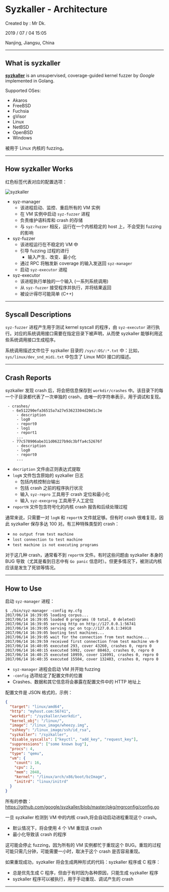 # Syzkaller - Architecture

Created by : Mr Dk.

2019 / 07 / 04 15:05

Nanjing, Jiangsu, China

---

## What is syzkaller

[**syzkaller**](https://github.com/google/syzkaller) is an unsupervised, coverage-guided kernel fuzzer by _Google_ implemented in Golang.

Supported OSes:

- Akaros
- FreeBSD
- Fuchsia
- gVisor
- Linux
- NetBSD
- OpenBSD
- Windows

被用于 Linux 内核的 fuzzing。

---

## How syzkaller Works

红色标签代表对应的配置选项：

![syzkaller](../img/syzkaller.png)

- syz-manager
  - 该进程启动、监控、重启所有的 VM 实例
  - 在 VM 实例中启动 `syz-fuzzer` 进程
  - 负责维护语料库和 crash 的存储
  - 与 `syz-fuzzer` 相反，运行在一个内核稳定的 host 上，不会受到 fuzzing 的影响
- syz-fuzzer
  - 该进程运行在不稳定的 VM 中
  - 引导 fuzzing 过程的进行
    - 输入产生、改变、最小化
  - 通过 RPC 将触发新 coverage 的输入发送回 `syz-manager`
  - 启动 `syz-executor` 进程
- syz-executor
  - 该进程执行单独的一个输入 (一系列系统调用)
  - 从 `syz-fuzzer` 接受程序并执行，并将结果返回
  - 被设计得尽可能简单 (C++)

---

## Syscall Descriptions

`syz-fuzzer` 进程产生用于测试 kernel syscall 的程序，由 `syz-executor` 进行执行。对应的系统调用接口需要在指定目录下被声明，从而使 syzkaller 能够利用这些系统调用接口生成程序。

系统调用描述文件位于 syzkaller 目录的 `/sys/:OS/:*.txt` 中：比如，`sys/linux/dev_snd_midi.txt` 中包含了 Linux MIDI 接口的描述。

---

## Crash Reports

syzkaller 发现 crash 后，将会把信息保存到 `workdir/crashes` 中。该目录下的每一个子目录都代表了一次单独的 crash，由唯一的字符串表示，用于调试和复现。

```
 - crashes/
   - 6e512290efa36515a7a27e53623304d20d1c3e
     - description
     - log0
     - report0
     - log1
     - report1
     ...
   - 77c578906abe311d06227b9dc3bffa4c52676f
     - description
     - log0
     - report0
     ...
```

- `decription` 文件由正则表达式提取
- `logN` 文件包含原始的 syzkaller 日志
  - 包括内核控制台输出
  - 包括 crash 之前的程序执行状况
  - 输入 `syz-repro` 工具用于 crash 定位和最小化
  - 输入 `syz-execprog` 工具用于人工定位
- `reportN` 文件包含符号化的内核 crash 报告和后续处理过程

通常来说，只需要一对 `logN` 和 `reportN` 文件就足够。但有时 crash 很难复现，因此 syzkaller 保存多达 100 对。有三种特殊类型的 crash：

- `no output from test machine`
- `lost connection to test machine`
- `test machine is not executing programs`

对于这几种 crash，通常看不到 `reportN` 文件。有时这些问题由 syzkaller 本身的 BUG 导致（尤其是看到日志中有 `Go panic` 信息时）。但更多情况下，被测试内核应该是发生了死锁等情况。

---

## How to Use

启动 `syz-manager` 进程：

```console
$ ./bin/syz-manager -config my.cfg
2017/06/14 16:39:05 loading corpus...
2017/06/14 16:39:05 loaded 0 programs (0 total, 0 deleted)
2017/06/14 16:39:05 serving http on http://127.0.0.1:56741
2017/06/14 16:39:05 serving rpc on tcp://127.0.0.1:34918
2017/06/14 16:39:05 booting test machines...
2017/06/14 16:39:05 wait for the connection from test machine...
2017/06/14 16:39:59 received first connection from test machine vm-9
2017/06/14 16:40:05 executed 293, cover 43260, crashes 0, repro 0
2017/06/14 16:40:15 executed 5992, cover 88463, crashes 0, repro 0
2017/06/14 16:40:25 executed 10959, cover 116991, crashes 0, repro 0
2017/06/14 16:40:35 executed 15504, cover 132403, crashes 0, repro 0
```

- `syz-manager` 进程会启动 VM 并开始 fuzzing
- `-config` 选项给定了配置文件的位置
- Crashes、数据和其它信息将会暴露在配置文件中的 HTTP 地址上

配置文件是 JSON 格式的，示例：

```json
{
  "target": "linux/amd64",
  "http": "myhost.com:56741",
  "workdir": "/syzkaller/workdir",
  "kernel_obj": "/linux/",
  "image": "/linux_image/wheezy.img",
  "sshkey": "/linux_image/ssh/id_rsa",
  "syzkaller": "/syzkaller",
  "disable_syscalls": ["keyctl", "add_key", "request_key"],
  "suppressions": ["some known bug"],
  "procs": 4,
  "type": "qemu",
  "vm": {
    "count": 16,
    "cpu": 2,
    "mem": 2048,
    "kernel": "/linux/arch/x86/boot/bzImage",
    "initrd": "linux/initrd"
  }
}
```

所有的参数：https://github.com/google/syzkaller/blob/master/pkg/mgrconfig/config.go

一旦 syzkaller 检测到 VM 中的内核 crash,将会自动启动进程重现这个 crash。

- 默认情况下，将会使用 4 个 VM 重现该 crash
- 最小化导致该 crash 的程序

这可能会停止 fuzzing，因为所有的 VM 实例都忙于重现这个 BUG。重现的过程可能只需几分钟，可能需要一小时，取决于这个 crash 是否容易重现。

如果重现成功，syzkaller 将会生成两种形式的代码：syzkaller 程序或 C 程序：

- 总是优先生成 C 程序，但由于有时因为各种原因，只能生成 syzkaller 程序
- syzkaller 程序可以被执行，用于手动重现、调试产生的 crash

---
